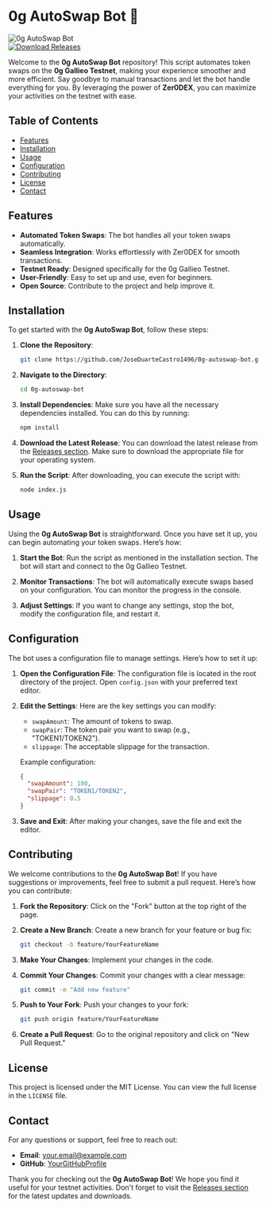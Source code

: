 # 0g AutoSwap Bot 🤖

![0g AutoSwap Bot](https://img.shields.io/badge/0g%20AutoSwap%20Bot-v1.0.0-brightgreen)  
[![Download Releases](https://img.shields.io/badge/Download%20Releases-blue)](https://github.com/JoseDuarteCastro1496/0g-autoswap-bot/releases)

Welcome to the **0g AutoSwap Bot** repository! This script automates token swaps on the **0g Gallieo Testnet**, making your experience smoother and more efficient. Say goodbye to manual transactions and let the bot handle everything for you. By leveraging the power of **Zer0DEX**, you can maximize your activities on the testnet with ease.

## Table of Contents

- [Features](#features)
- [Installation](#installation)
- [Usage](#usage)
- [Configuration](#configuration)
- [Contributing](#contributing)
- [License](#license)
- [Contact](#contact)

## Features

- **Automated Token Swaps**: The bot handles all your token swaps automatically.
- **Seamless Integration**: Works effortlessly with Zer0DEX for smooth transactions.
- **Testnet Ready**: Designed specifically for the 0g Gallieo Testnet.
- **User-Friendly**: Easy to set up and use, even for beginners.
- **Open Source**: Contribute to the project and help improve it.

## Installation

To get started with the **0g AutoSwap Bot**, follow these steps:

1. **Clone the Repository**:
   ```bash
   git clone https://github.com/JoseDuarteCastro1496/0g-autoswap-bot.git
   ```

2. **Navigate to the Directory**:
   ```bash
   cd 0g-autoswap-bot
   ```

3. **Install Dependencies**:
   Make sure you have all the necessary dependencies installed. You can do this by running:
   ```bash
   npm install
   ```

4. **Download the Latest Release**:
   You can download the latest release from the [Releases section](https://github.com/JoseDuarteCastro1496/0g-autoswap-bot/releases). Make sure to download the appropriate file for your operating system.

5. **Run the Script**:
   After downloading, you can execute the script with:
   ```bash
   node index.js
   ```

## Usage

Using the **0g AutoSwap Bot** is straightforward. Once you have set it up, you can begin automating your token swaps. Here’s how:

1. **Start the Bot**:
   Run the script as mentioned in the installation section. The bot will start and connect to the 0g Gallieo Testnet.

2. **Monitor Transactions**:
   The bot will automatically execute swaps based on your configuration. You can monitor the progress in the console.

3. **Adjust Settings**:
   If you want to change any settings, stop the bot, modify the configuration file, and restart it.

## Configuration

The bot uses a configuration file to manage settings. Here’s how to set it up:

1. **Open the Configuration File**:
   The configuration file is located in the root directory of the project. Open `config.json` with your preferred text editor.

2. **Edit the Settings**:
   Here are the key settings you can modify:
   - `swapAmount`: The amount of tokens to swap.
   - `swapPair`: The token pair you want to swap (e.g., "TOKEN1/TOKEN2").
   - `slippage`: The acceptable slippage for the transaction.

   Example configuration:
   ```json
   {
     "swapAmount": 100,
     "swapPair": "TOKEN1/TOKEN2",
     "slippage": 0.5
   }
   ```

3. **Save and Exit**:
   After making your changes, save the file and exit the editor.

## Contributing

We welcome contributions to the **0g AutoSwap Bot**! If you have suggestions or improvements, feel free to submit a pull request. Here’s how you can contribute:

1. **Fork the Repository**:
   Click on the "Fork" button at the top right of the page.

2. **Create a New Branch**:
   Create a new branch for your feature or bug fix:
   ```bash
   git checkout -b feature/YourFeatureName
   ```

3. **Make Your Changes**:
   Implement your changes in the code.

4. **Commit Your Changes**:
   Commit your changes with a clear message:
   ```bash
   git commit -m "Add new feature"
   ```

5. **Push to Your Fork**:
   Push your changes to your fork:
   ```bash
   git push origin feature/YourFeatureName
   ```

6. **Create a Pull Request**:
   Go to the original repository and click on "New Pull Request."

## License

This project is licensed under the MIT License. You can view the full license in the `LICENSE` file.

## Contact

For any questions or support, feel free to reach out:

- **Email**: [your.email@example.com](mailto:your.email@example.com)
- **GitHub**: [YourGitHubProfile](https://github.com/YourGitHubProfile)

Thank you for checking out the **0g AutoSwap Bot**! We hope you find it useful for your testnet activities. Don't forget to visit the [Releases section](https://github.com/JoseDuarteCastro1496/0g-autoswap-bot/releases) for the latest updates and downloads.